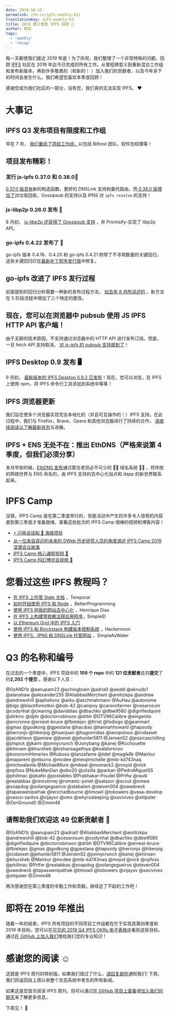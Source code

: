 ```yaml
---
date: 2019-10-15
permalink: /zh-cn/ipfs-weekly-63/
translationKey: ipfs-weekly-63
title: 2019 第三季度 IPFS 回顾 🎉
author: 默奕
tags:
  - 'weekly'
  - 'recap'
---
```


每一天都使我们接近 2019 年底！为了庆祝，我们整理了一个非常特殊的问题，回顾 [IPFS](https://ipfs.tech/) 社区在 2019 年迄今已完成的所有工作。从里程碑意义到重新混合工作组和发布新版本，再到许多敬畏的（和新的！ ）加入我们的贡献者，以及今年余下的时间会发生什么。我们希望您喜欢本季度回顾！

感谢您成为我们社区的一部分，没有您，我们真的无法实现 IPFS。 ❤️

# 大事记

## IPFS Q3 发布项目有限度和工作组

早在 7 月， [我们重组了项目工作组，](https://blog.ipfs.tech/2019-07-31-operation-task-force/)以包括 Bifrost 团队，软件包经理等！

## 项目发布精彩！

### 发行 js-ipfs 0.37.0 和 0.38.0💛

[0.37.0 版具有](https://blog.ipfs.tech/2019-08-06-js-ipfs-0-37/)新的构造函数，更好的 DNSLink 支持和委托路由，而[ 0.38.0 版增加了](https://blog.ipfs.tech/070-js-ipfs-0-38/)对垃圾回收，Gossipsub 的支持以及 IPNS 对 `ipfs resolve` 的支持！

### js-libp2p 0.26.0 发布 🧩

8 月初， [js-libp2p 还获得了 Gossipsub 支持](https://blog.ipfs.tech/2019-08-07-js-libp2p-0-26/) ，并 Promisify-实现了 libp2p API。

### go-ipfs 0.4.22 发布了 💠

go-ipfs 版本 0.4.19、0.4.20 和 go-ipfs 0.4.21 附带了不寻常数量的关键回归，这些关键回归已在[最新补丁程序发行版](https://blog.ipfs.tech/054-go-ipfs-0.4.22)中修复。

## go-ipfs 改进了 IPFS 发行过程

前面提到的回归分析需要一种新的发布过程方法， [如去年 8 月所详述的](https://blog.ipfs.tech/2019-08-14-ipfs-release-process/) 。新方法在 5 阶段流程中增加了三个特定的更改。

## 现在，您可以在浏览器中 pubsub 使用 JS IPFS HTTP API 客户端！

由于无聊的技术原因，不支持通过浏览器中的 HTTP API 进行发布订阅。但是，一旦 fetch API 支持取消， [对 js-ipfs 的 pubsub 支持就到了](https://blog.ipfs.tech/2019-08-29-pubsub-in-the-browser/)！

## IPFS Desktop 0.9 发布 🖥

9 月初， [最新版本的 IPFS Desktop 0.9.2 已发布](https://blog.ipfs.tech/2019-09-19-ipfs-desktop-0-9/)！现在，您可以浏览，在 IPFS 上使用 npm，将 IPFS 命令行工具添加到系统中等等！

## IPFS 浏览器更新

我们旨在使多个浏览器实现完全本地化的（并且可互操作的！）IPFS 支持。在此过程中，我们与 Firefox，Brave，Opera 和其他浏览器进行了持续的合作。 [请继续阅读以了解最新状态](https://blog.ipfs.tech/2019-10-08-ipfs-browsers-update/)与进展。

## IPFS + ENS 无处不在：推出 EthDNS（严格来说第 4 季度，但我们必须分享）

本月早些时候，[EthDNS 宣布](https://medium.com/the-ethereum-name-service/ethdns-9d56298fa38a)通过那古老但必不可少的 🧙‍♂️ 域名系统 🧙‍♂️ ，将传统的网络世界与 ENS 命名的，由 IPFS 支持的去中心化站点和 dapp 的新世界联系起来。

# IPFS Camp

没错，IPFS Camp 是在第二季度举行的，但是活动中产生的许多令人惊奇的内容直到第三季度才准备就绪。查看这些批次的 IPFS Camp 很棒的视频和博客内容！

- [⚡️ 闪电谈话和 📃 海报项目](https://blog.ipfs.tech/2019-07-22-ipfs-camp-content-first-batch/)
- [从一位来自遥远的未来的 DWeb 历史研究人员的角度讲述 IPFS Camp 2019 深潜会议故事](https://blog.ipfs.tech/2019-08-12-great-calamity-circumvention-assembly-at-ipfs-camp/)
- [IPFS Camp 核心课程视频 🍿](https://blog.ipfs.tech/2019-09-18-ipfs-camp-course-videos/)
- [IPFS Camp 科幻博览会视频 🧬](https://blog.ipfs.tech/2019-10-03-ipfs-camp-sci-fi-fair-videos/)

# 您看过这些 IPFS 教程吗？

- [在 IPFS 上托管 Slate 文档](https://medium.com/temporal-cloud/tutorial-hosting-slate-documentation-on-ipfs-9bc54272ca18) ，Temporal
- [如何开始使用 IPFS 和 Node](https://medium.com/better-programming/how-to-get-started-with-ipfs-and-node-fa04baec6b3a) ，BetterProgramming
- [使用 IPFS 将我的网站去中心化](https://dev.to/hacdias/decentralizing-my-website-with-ipfs-2073) ，Henrique Dias
- [在 IPFS 上构建零依赖注释应用程序](https://medium.com/simpleid-dev-tools/tutorial-build-an-encrypted-notes-app-on-ipfs-part-i-39fb06fa95ce)，SimpleID
- [以 Ethereum Grid 中的 IPFS 入门](https://medium.com/ethereum-grid/getting-started-with-ipfs-in-ethereum-grid-80875cd70e6)
- [使用 IPFS 和 Blockstack 构建版本控制系统](https://hackernoon.com/tutorial-build-a-versioning-system-on-ipfs-77lvx2geh) ，Hackernoon
- [使用 IPFS，IPNS 和 DNSLink 托管网站](https://simpleaswater.com/ipfs/tutorials/hosting_website_on_ipfs_ipns_dnslink) ，SimpleAsWater

# Q3 的名称和编号

在过去的一个季度中，IPFS 项目中的 **109 个 repo** 中的 **121 位贡献者**总共**提交**了约**2,202 个提交** 。感谢以下人员：

@0zAND1z
@aanupam23
@achingbrain
@adria0
@aeddi
@aknuds1
@alanshaw
@alexander255
@AliabbasMerchant
@amitizkpa
@andrew
@andrewxhill
@aphelionz
@arku
@aschmahmann
@AuHau
@autonome
@bigs
@blackforestboi
@bob-42
@campoy
@carsonfarmer
@cesarosum
@codynhat
@cwaring
@daviddias
@dbachko
@dbw9580
@dignifiedquire
@dirkmc
@djdv
@doctorrobinson
@drbh
@DTV96Calibre
@eingenito
@ericronne
@ernest-bruce
@fbielejec
@frrist
@fsdiogo
@gjeanmart
@gmas
@godkong
@gpestana
@hacdias
@hannahhoward
@hapsody
@herronjo
@hikerpig
@hsanjuan
@hugomrdias
@ianopolous
@icidasset
@jacobheun
@jamiew
@jbenet
@jehunter5811
@Jeroen52
@jessicaschilling
@jimpick
@jkarni
@jonnycrunch
@Jonybang
@kanej
@Kcchouette
@khinsen
@khursheb
@kishansagathiya
@koalalorenzo
@konoromiHimaries
@Kubuxu
@lanzafame
@lidel
@magik6k
@Mairkur
@maparent
@mburns
@mcdee
@meiqimichelle
@mib-kd743naq
@michealavila
@MichaelMure
@mikeal
@momack2
@moyid
@nick
@npfoss
@NukeManDan
@obo20
@olizilla
@parkan
@PedroMiguelSS
@phillmac
@pkafei
@postables
@Prabhakar-Poudel
@Prtfw
@raulk
@realabbas
@renrutnnej
@romanic-juniet
@satazor
@scout
@smwa
@soapdog
@solangegueiros
@stebalien
@steven004
@swedneck
@tapaswenipathak
@terichadbourne
@timowli
@tobowers
@vasa-develop
@vasco-santos
@vijaysv
@vmx
@whyrusleeping
@xavivives
@xhipster
@ZenGround0
@Zimmi48

## 请帮助我们欢迎这 49 位新贡献者 👏

@0zAND1z
@aanupam23
@adria0
@AliabbasMerchant
@amitizkpa
@andrewxhill
@bob-42
@cesarosum
@codynhat
@dbachko
@dbw9580
@dignifiedquire
@doctorrobinson
@drbh
@DTV96Calibre
@ernest-bruce
@fbielejec
@gmas
@godkong
@gpestana
@hapsody
@herronjo
@hikerpig
@icidasset
@jehunter5811
@Jeroen52
@jonnycrunch
@kanej
@khinsen
@khursheb
@Mairkur
@mcdee
@mib-kd743naq
@moyid
@nick
@npfoss
@phillmac
@Prtfw
@realabbas
@soapdog
@solangegueiros
@steven004
@swedneck
@tapaswenipathak
@timowli
@tobowers
@vijaysv
@xavivives
@xhipster
@Zimmi48

再次感谢您在第三季度的辛勤工作和贡献。继续这了不起的工作吧！

# 即将在 2019 年推出

随着一年的结束，IPFS 所有项目的不同项目工作组都在忙于实现其第四季度和 2019 年目标。您可以在[可见的 2019 Q4 IPFS OKRs 电子表格中](https://docs.google.com/spreadsheets/d/1VeyiLvBdX_PrP394kU_lwkQZxfNwqMVX1f7K4ursSPM/edit#gid=1439867466)看到这些目标。通过[在 GitHub 上加入我们](https://github.com/ipfs)借给我们您的专业知识！

# 感谢您的阅读 ☺️

这就是 IPFS 周刊的特别版。如果我们错过了什么，[请回复邮件](mailto:newsletter@ipfs.io)通知我们! 下周，我们将返回自上周以来整个生态系统中发生的所有新闻。

如果这是您首次阅读 IPFS 周刊，则可以通过[在 GitHub 项目上查看](https://github.com/ipfs)或[加入我们的聊天](https://riot.im/app/#/room/#ipfs:matrix.org)来了解更多信息。

下周见！ 👋
